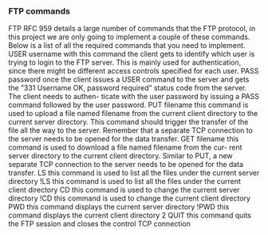 ### FTP commands
FTP RFC 959 details a large number of commands that the FTP protocol, in this project we are only going to implement a couple of these commands. Below is a list of all the required commands that you need to implement.
USER username with this command the client gets to identify which user is trying to login to the FTP server. This is mainly used for authentication, since there might be different access controls specified for each user.
PASS password once the client issues a USER command to the server and gets the ”331 Username OK, password required” status code from the server. The client needs to authen- ticate with the user password by issuing a PASS command followed by the user password.
PUT filename this command is used to upload a file named filename from the current client directory to the current server directory. This command should trigger the transfer of the file all the way to the server. Remember that a separate TCP connection to the server needs to be opened for the data transfer.
GET filename this command is used to download a file named filename from the cur- rent server directory to the current client directory. Similar to PUT, a new separate TCP connection to the server needs to be opened for the data transfer.
LS this command is used to list all the files under the current server directory !LS this command is used to list all the files under the current client directory CD this command is used to change the current server directory
!CD this command is used to change the current client directory
PWD this command displays the current server directory !PWD this command displays the current client directory
2
QUIT this command quits the FTP session and closes the control TCP connection
